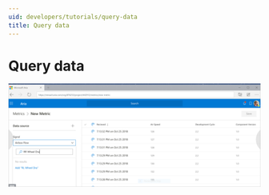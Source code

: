 ```yaml
---
uid: developers/tutorials/query-data
title: Query data
---
```

# Query data

![Query data](renault-query-data.png)
